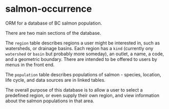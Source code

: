 # salmon-occurrence
ORM for a database of BC salmon population. 

There are two main sections of the database. 

The `region` table describes regions a user might be interested in, such as watersheds, or drainage basins. Each region has a `kind` (currently ony `watershed` or `basin` but probably more someday), an outlet, a name, a code, and a geometric boundary. There are intended to be offered to users by menus in the front end.

The `population` table describes populations of salmon - species, location, life cycle, and data sources are in linked tables. 

The overall purpose of this database is to allow a user to select a predefined region, or even supply their own region, and view information about the salmon populations in that area.
